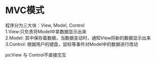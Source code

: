# MVC模式
程序分为三大块：View, Model, Control<br>
1.View:只负责将Model中拿数据显示出来<br>
2.Model: 其中保存着数据，当数据变动时，通知View将新的数据显示出来<br>
3.Control: 根据用户的键盘，鼠标等事件对Model中的数据进行改动<br>

ps:View 与 Control不直接交互

